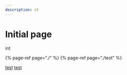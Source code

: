 ```yaml
---
description: st
---
```


# Initial page

int

{% page-ref page="./" %} {% page-ref page="./test" %}

[test](./test)
[test](test)